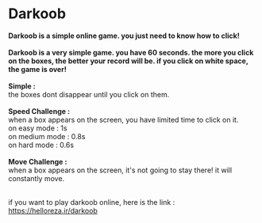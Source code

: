 # Darkoob
<b>Darkoob is a simple online game. you just need to know how to click!</b><br><br>
<b>Darkoob is a very simple game. you have 60 seconds. the more you click on the boxes, the better your record will be.
if you click on white space, the game is over!</b><br><br>
<b>Simple :</b><br>
the boxes dont disappear until you click on them.<br><br>
<b>Speed Challenge :</b><br>
when a box appears on the screen, you have limited time to click on it.<br>
on easy mode : 1s <br>
on medium mode : 0.8s <br>
on hard mode : 0.6s <br><br>
<b>Move Challenge :</b><br>
when a box appears on the screen, it's not going to stay there! it will constantly move.<br><br>

if you want to play darkoob online, here is the link : https://helloreza.ir/darkoob
